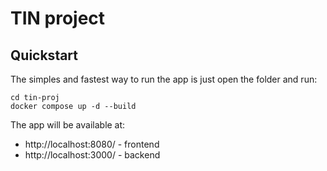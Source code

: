 # TIN project

## Quickstart

The simples and fastest way to run the app is just open the folder and run:

```
cd tin-proj
docker compose up -d --build
```

The app will be available at:
- http://localhost:8080/ - frontend
- http://localhost:3000/ - backend

